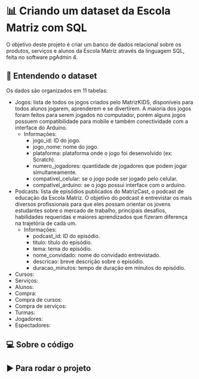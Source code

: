 # 📊 Criando um dataset da Escola Matriz com SQL 

O objetivo deste projeto é criar um banco de dados relacional sobre os produtos, serviços e alunos da Escola Matriz através da linguagem SQL, feita no software pgAdmin 4.

## 📝 Entendendo o dataset

Os dados são organizados em 11 tabelas:
- Jogos: lista de todos os jogos criados pelo MatrizKIDS, disponíveis para todos alunos jogarem, aprenderem e se divertirem.
A maioria dos jogos foram feitos para serem jogados no computador, porém alguns jogos possuem compatibilidade para mobile e também conectividade com a interface do 
Arduino. 
  - Informações:
    - jogo_id: ID do jogo.
    - jogo_nome: nome do jogo.
    - plataforma: plataforma onde o jogo foi desenvolvido (ex: Scratch).
    - numero_jogadores: quantidade de jogadores que podem jogar simultaneamente.
    - compativel_celular: se o jogo pode ser jogado pelo celular.
    - compativel_arduino: se o jogo possui interface com o arduino.
- Podcasts: lista de episódios publicados do MatrizCast, o podcast de educação da Escola Matriz. O objetivo do podcast é entrevistar os mais diversos profissionais para 
que eles possam orientar os jovens estudantes sobre o mercado de trabalho, principais desafios, habilidades requeridas e maiores aprendizados que fizeram diferença na
trajetória de cada um.
  - Informações:
    - podcast_id: ID do episódio.
    - titulo: título do episódio.
    - tema: tema do episódio.
    - nome_convidado: nome do convidado entrevistado.
    - descricao: breve descrição sobre o episódio.
    - duracao_minutos: tempo de duração em minutos do episódio.
- Cursos:
- Serviços:
- Alunos:
- Compra:
- Compra de cursos:
- Compra de serviços:
- Turmas: 
- Jogadores:
- Espectadores:

## 💻 Sobre o código

## ▶️ Para rodar o projeto
